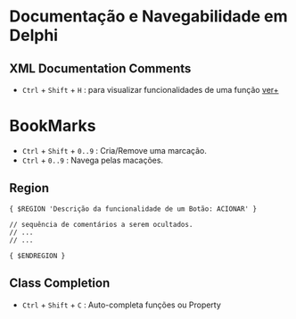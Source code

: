 # Documentação e Navegabilidade em Delphi


## XML Documentation Comments
- `Ctrl` + `Shift` + `H` : para visualizar funcionalidades de uma função
[ver+](http://docwiki.embarcadero.com/RADStudio/XE3/en/XML_Documentation_Comments)


# BookMarks
- `Ctrl` + `Shift` + `0..9` : Cria/Remove uma marcação.
- `Ctrl` + `0..9` : Navega pelas macações.

## Region
~~~Delphi
{ $REGION 'Descrição da funcionalidade de um Botão: ACIONAR' }

// sequência de comentários a serem ocultados.
// ...
// ...

{ $ENDREGION }
~~~

## Class Completion
- `Ctrl` + `Shift` + `C` : Auto-completa funções ou Property
